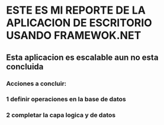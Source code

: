 # ESTE ES MI REPORTE DE LA APLICACION DE ESCRITORIO USANDO FRAMEWOK.NET

## **Esta aplicacion es escalable aun no esta concluida**
  ### **Acciones a concluir:**
  ### 1 definir operaciones en la base de datos
  ### 2 completar la capa logica y de datos 
    
